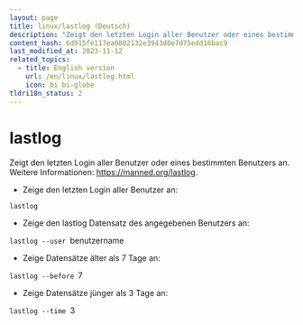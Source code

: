 ```yaml
---
layout: page
title: linux/lastlog (Deutsch)
description: "Zeigt den letzten Login aller Benutzer oder eines bestimmten Benutzers an."
content_hash: 6d915fe117ea0802132e3943d0e7d75edd16bac9
last_modified_at: 2023-11-12
related_topics:
  - title: English version
    url: /en/linux/lastlog.html
    icon: bi bi-globe
tldri18n_status: 2
---
```

# lastlog

Zeigt den letzten Login aller Benutzer oder eines bestimmten Benutzers an.
Weitere Informationen: <https://manned.org/lastlog>.

- Zeige den letzten Login aller Benutzer an:

`lastlog`

- Zeige den lastlog Datensatz des angegebenen Benutzers an:

`lastlog --user `<span class="tldr-var badge badge-pill bg-dark-lm bg-white-dm text-white-lm text-dark-dm font-weight-bold">benutzername</span>

- Zeige Datensätze älter als 7 Tage an:

`lastlog --before `<span class="tldr-var badge badge-pill bg-dark-lm bg-white-dm text-white-lm text-dark-dm font-weight-bold">7</span>

- Zeige Datensätze jünger als 3 Tage an:

`lastlog --time `<span class="tldr-var badge badge-pill bg-dark-lm bg-white-dm text-white-lm text-dark-dm font-weight-bold">3</span>
